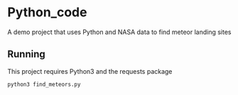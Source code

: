 # Python_code
A demo project that uses Python and NASA data to find meteor landing sites

## Running

This project requires Python3 and the requests package

`python3 find_meteors.py`
